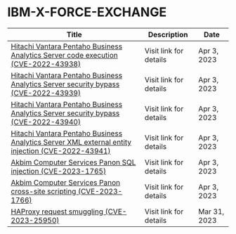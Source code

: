 

# IBM-X-FORCE-EXCHANGE

 |Title|Description|Date|
 |---|---|---|
 |[Hitachi Vantara Pentaho Business Analytics Server code execution (CVE-2022-43938)](https://exchange.xforce.ibmcloud.com/activity/list?filter=Vulnerabilities)|Visit link for details|Apr 3, 2023|
 |[Hitachi Vantara Pentaho Business Analytics Server security bypass (CVE-2022-43939)](https://exchange.xforce.ibmcloud.com/activity/list?filter=Vulnerabilities)|Visit link for details|Apr 3, 2023|
 |[Hitachi Vantara Pentaho Business Analytics Server security bypass (CVE-2022-43940)](https://exchange.xforce.ibmcloud.com/activity/list?filter=Vulnerabilities)|Visit link for details|Apr 3, 2023|
 |[Hitachi Vantara Pentaho Business Analytics Server XML external entity injection (CVE-2022-43941)](https://exchange.xforce.ibmcloud.com/activity/list?filter=Vulnerabilities)|Visit link for details|Apr 3, 2023|
 |[Akbim Computer Services Panon SQL injection (CVE-2023-1765)](https://exchange.xforce.ibmcloud.com/activity/list?filter=Vulnerabilities)|Visit link for details|Apr 3, 2023|
 |[Akbim Computer Services Panon cross-site scripting (CVE-2023-1766)](https://exchange.xforce.ibmcloud.com/activity/list?filter=Vulnerabilities)|Visit link for details|Apr 3, 2023|
 |[HAProxy request smuggling (CVE-2023-25950)](https://exchange.xforce.ibmcloud.com/activity/list?filter=Vulnerabilities)|Visit link for details|Mar 31, 2023|
 